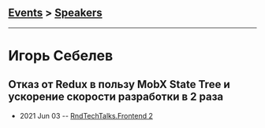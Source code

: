 ## [Events](../README.md) > [Speakers](../speakers.md)
---

# Игорь Себелев

## Отказ от Redux в пользу MobX State Tree и ускорение скорости разработки в 2 раза
- 2021 Jun 03 -- [RndTechTalks.Frontend 2](https://youtu.be/S5hCya-bwE4)    

